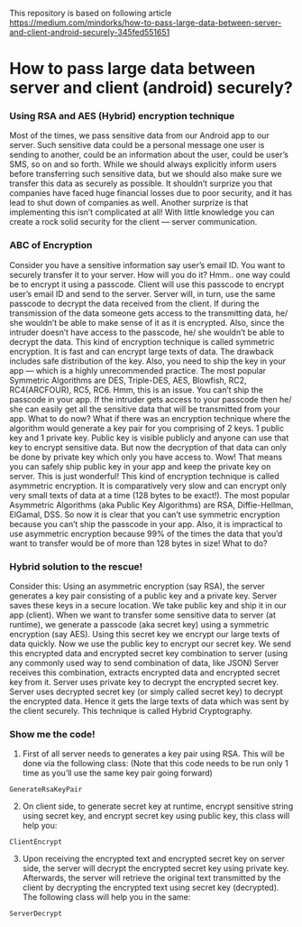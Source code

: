 This repository is based on following article https://medium.com/mindorks/how-to-pass-large-data-between-server-and-client-android-securely-345fed551651

# How to pass large data between server and client (android) securely?

### Using RSA and AES (Hybrid) encryption technique

Most of the times, we pass sensitive data from our Android app to our server. Such sensitive data could be a personal message one user is sending to another, could be an information about the user, could be user’s SMS, so on and so forth. While we should always explicitly inform users before transferring such sensitive data, but we should also make sure we transfer this data as securely as possible.
It shouldn’t surprize you that companies have faced huge financial losses due to poor security, and it has lead to shut down of companies as well. Another surprize is that implementing this isn’t complicated at all! With little knowledge you can create a rock solid security for the client — server communication.

### ABC of Encryption

Consider you have a sensitive information say user’s email ID. You want to securely transfer it to your server. How will you do it? Hmm.. one way could be to encrypt it using a passcode. Client will use this passcode to encrypt user’s email ID and send to the server. Server will, in turn, use the same passcode to decrypt the data received from the client. If during the transmission of the data someone gets access to the transmitting data, he/ she wouldn’t be able to make sense of it as it is encrypted. Also, since the intruder doesn’t have access to the passcode, he/ she wouldn’t be able to decrypt the data.
This kind of encryption technique is called symmetric encryption. It is fast and can encrypt large texts of data. The drawback includes safe distribution of the key. Also, you need to ship the key in your app — which is a highly unrecommended practice. The most popular Symmetric Algorithms are DES, Triple-DES, AES, Blowfish, RC2, RC4(ARCFOUR), RC5, RC6.
Hmm, this is an issue. You can’t ship the passcode in your app. If the intruder gets access to your passcode then he/ she can easily get all the sensitive data that will be transmitted from your app.
What to do now? What if there was an encryption technique where the algorithm would generate a key pair for you comprising of 2 keys. 1 public key and 1 private key. Public key is visible publicly and anyone can use that key to encrypt sensitive data. But now the decryption of that data can only be done by private key which only you have access to. Wow! That means you can safely ship public key in your app and keep the private key on server. This is just wonderful!
This kind of encryption technique is called asymmetric encryption. It is comparatively very slow and can encrypt only very small texts of data at a time (128 bytes to be exact!). The most popular Asymmetric Algorithms (aka Public Key Algorithms) are RSA, Diffie-Hellman, ElGamal, DSS.
So now it is clear that you can’t use symmetric encryption because you can’t ship the passcode in your app. Also, it is impractical to use asymmetric encryption because 99% of the times the data that you’d want to transfer would be of more than 128 bytes in size! What to do?

### Hybrid solution to the rescue!

Consider this:
Using an asymmetric encryption (say RSA), the server generates a key pair consisting of a public key and a private key.
Server saves these keys in a secure location.
We take public key and ship it in our app (client).
When we want to transfer some sensitive data to server (at runtime), we generate a passcode (aka secret key) using a symmetric encryption (say AES).
Using this secret key we encrypt our large texts of data quickly.
Now we use the public key to encrypt our secret key.
We send this encrypted data and encrypted secret key combination to server (using any commonly used way to send combination of data, like JSON)
Server receives this combination, extracts encrypted data and encrypted secret key from it.
Server uses private key to decrypt the encrypted secret key.
Server uses decrypted secret key (or simply called secret key) to decrypt the encrypted data. Hence it gets the large texts of data which was sent by the client securely.
This technique is called Hybrid Cryptography.

### Show me the code!

1. First of all server needs to generates a key pair using RSA. This will be done via the following class: (Note that this code needs to be run only 1 time as you’ll use the same key pair going forward)

`GenerateRsaKeyPair`

2. On client side, to generate secret key at runtime, encrypt sensitive string using secret key, and encrypt secret key using public key, this class will help you:

`ClientEncrypt`

3. Upon receiving the encrypted text and encrypted secret key on server side, the server will decrypt the encrypted secret key using private key. Afterwards, the server will retrieve the original text transmitted by the client by decrypting the encrypted text using secret key (decrypted). The following class will help you in the same:

`ServerDecrypt`
